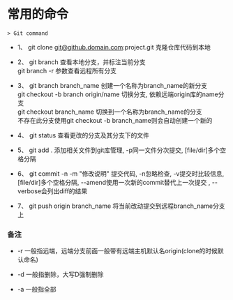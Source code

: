 # 常用的命令

    > Git command

* 1、 git clone git@github.domain.com:project.git   克隆仓库代码到本地

* 2、 git branch   查看本地分支，并标注当前分支  
  git branch -r 参数查看远程所有分支

* 3、 git branch branch_name   创建一个名称为branch_name的新分支  
  git checkout -b branch origin/name  切换分支, 依赖远端origin库的name分支  
  git checkout branch_name    切换到一个名称为branch_name的分支  
  不存在此分支使用git checkout -b branch_name则会自动创建一个新的

* 4、 git status    查看更改的分支及其分支下的文件

* 5、 git add .     添加相关文件到git库管理, -p同一文件分次提交, [file/dir]多个空格分隔

* 6、 git commit -n -m "修改说明"    提交代码, -n忽略检查, -v提交时比较信息, [file/dir]多个空格分隔,                              --amend使用一次新的commit替代上一次提交 , --verbose会列出diff的结果 

* 7、 git push origin branch_name    将当前改动提交到远程branch_name分支上


### 备注

* -r 一般指远端，远端分支前面一般带有远端主机默认名origin(clone的时候默认命名)

* -d 一般指删除，大写D强制删除

* -a 一般指全部
